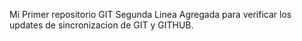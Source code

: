 Mi Primer repositorio GIT
Segunda Linea Agregada para verificar los updates de sincronizacion de GIT y GITHUB.